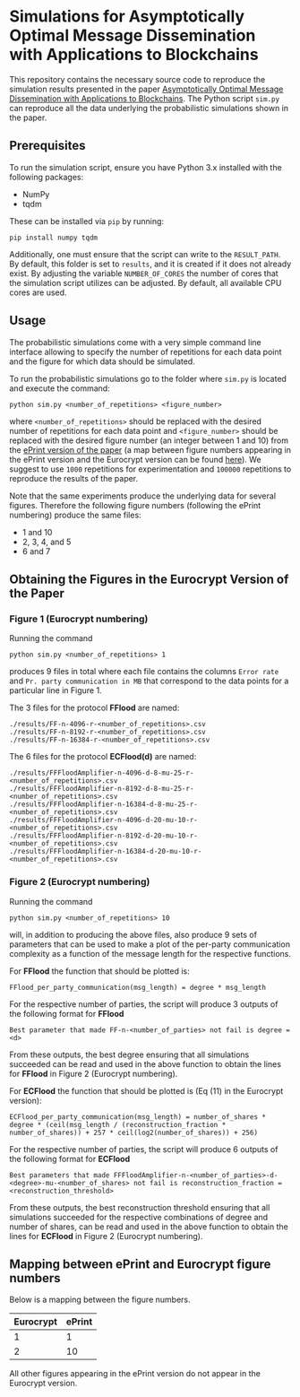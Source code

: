 # Simulations for Asymptotically Optimal Message Dissemination with Applications to Blockchains
This repository contains the necessary source code to reproduce the simulation results presented in the paper [Asymptotically Optimal Message Dissemination with Applications to Blockchains](https://eprint.iacr.org/2022/1723).
The Python script `sim.py` can reproduce all the data underlying the probabilistic simulations shown in the paper.

## Prerequisites
To run the simulation script, ensure you have Python 3.x installed with the following packages:

- NumPy
- tqdm 

These can be installed via `pip` by running: 

```
pip install numpy tqdm
``` 

Additionally, one must ensure that the script can write to the `RESULT_PATH`. By default, this folder is set to `results`, and it is created if it does not already exist.
By adjusting the variable `NUMBER_OF_CORES` the number of cores that the simulation script utilizes can be adjusted. By default, all available CPU cores are used.

## Usage

The probabilistic simulations come with a very simple command line interface allowing to specify the number of repetitions for each data point and the figure for which data should be simulated. 

To run the probabilistic simulations go to the folder where `sim.py` is located and execute the command:

```
python sim.py <number_of_repetitions> <figure_number>
```

where `<number_of_repetitions>` should be replaced with the desired number of repetitions for each data point and `<figure_number>` should be replaced with the desired figure number (an integer between 1 and 10) from the [ePrint version of the paper](https://eprint.iacr.org/2022/1723) (a map between figure numbers appearing in the ePrint version and the Eurocrypt version can be found [here](#figure-mapping)). We suggest to use `1000` repetitions for experimentation and `100000` repetitions to reproduce the results of the paper.

Note that the same experiments produce the underlying data for several figures. Therefore the following figure numbers (following the ePrint numbering) produce the same files:

- 1 and 10
- 2, 3, 4, and 5
- 6 and 7


## Obtaining the Figures in the Eurocrypt Version of the Paper
### Figure 1 (Eurocrypt numbering)
Running the command
```
python sim.py <number_of_repetitions> 1
```
produces 9 files in total where each file contains the columns `Error rate` and `Pr. party communication in MB` that correspond to the data points for a particular line in Figure 1.

The 3 files for the protocol __FFlood__ are named:
``` 
./results/FF-n-4096-r-<number_of_repetitions>.csv 
./results/FF-n-8192-r-<number_of_repetitions>.csv 
./results/FF-n-16384-r-<number_of_repetitions>.csv
```
The 6 files for the protocol __ECFlood(d)__ are named:
```
./results/FFFloodAmplifier-n-4096-d-8-mu-25-r-<number_of_repetitions>.csv 
./results/FFFloodAmplifier-n-8192-d-8-mu-25-r-<number_of_repetitions>.csv 
./results/FFFloodAmplifier-n-16384-d-8-mu-25-r-<number_of_repetitions>.csv
./results/FFFloodAmplifier-n-4096-d-20-mu-10-r-<number_of_repetitions>.csv 
./results/FFFloodAmplifier-n-8192-d-20-mu-10-r-<number_of_repetitions>.csv
./results/FFFloodAmplifier-n-16384-d-20-mu-10-r-<number_of_repetitions>.csv
```
### Figure 2 (Eurocrypt numbering)
Running the command
```
python sim.py <number_of_repetitions> 10
```
will, in addition to producing the above files, also produce 9 sets of parameters that can be used to make a plot of the per-party communication complexity as a function of the message length for the respective functions. 

For __FFlood__ the function that should be plotted is: 

```
FFlood_per_party_communication(msg_length) = degree * msg_length
```

For the respective number of parties, the script will produce 3 outputs of the following format for __FFlood__
```
Best parameter that made FF-n-<number_of_parties> not fail is degree = <d>
```

From these outputs, the best degree ensuring that all simulations succeeded can be read and used in the above function to obtain the lines for __FFlood__ in Figure 2 (Eurocrypt numbering). 

For __ECFlood__ the function that should be plotted is (Eq (11) in the Eurocrypt version): 

```
ECFlood_per_party_communication(msg_length) = number_of_shares * degree * (ceil(msg_length / (reconstruction_fraction * number_of_shares)) + 257 * ceil(log2(number_of_shares)) + 256)
```

For the respective number of parties, the script will produce 6 outputs of the following format for __ECFlood__
```
Best parameters that made FFFloodAmplifier-n-<number_of_parties>-d-<degree>-mu-<number_of_shares> not fail is reconstruction_fraction = <reconstruction_threshold>
```
From these outputs, the best reconstruction threshold ensuring that all simulations succeeded for the respective combinations of degree and number of shares, can be read and used in the above function to obtain the lines for __ECFlood__ in Figure 2 (Eurocrypt numbering). 

## Mapping between ePrint and Eurocrypt figure numbers

Below is a mapping between the figure numbers. 

| Eurocrypt | ePrint |
|-----------|--------|
| 1         | 1      |
| 2         | 10     |

All other figures appearing in the ePrint version do not appear in the Eurocrypt version.
